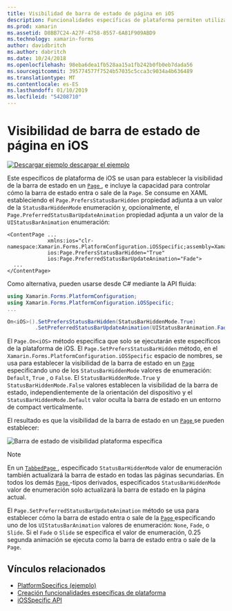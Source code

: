 ```yaml
---
title: Visibilidad de barra de estado de página en iOS
description: Funcionalidades específicas de plataforma permiten utilizar la funcionalidad que solo está disponible en una plataforma concreta, sin necesidad de implementar los representadores personalizados o los efectos. En este artículo se explica cómo consumir el iOS específicos de la plataforma que establece la visibilidad de la barra de estado de una página.
ms.prod: xamarin
ms.assetid: D8BB7C24-A27F-4758-8557-6A81F909ABD9
ms.technology: xamarin-forms
author: davidbritch
ms.author: dabritch
ms.date: 10/24/2018
ms.openlocfilehash: 98eba6dea1fb528aa15a1fb242b0fb0eb7dada56
ms.sourcegitcommit: 395774577f7524b57035c5cca3c9034a4b636489
ms.translationtype: MT
ms.contentlocale: es-ES
ms.lasthandoff: 01/10/2019
ms.locfileid: "54208710"
---
```

# <a name="page-status-bar-visibility-on-ios"></a>Visibilidad de barra de estado de página en iOS

[![Descargar ejemplo](~/media/shared/download.png) descargar el ejemplo](https://developer.xamarin.com/samples/xamarin-forms/userinterface/platformspecifics/)

Este específicos de plataforma de iOS se usan para establecer la visibilidad de la barra de estado en un [ `Page` ](xref:Xamarin.Forms.Page), e incluye la capacidad para controlar cómo la barra de estado entra o sale de la `Page`. Se consume en XAML estableciendo el `Page.PrefersStatusBarHidden` propiedad adjunta a un valor de la `StatusBarHiddenMode` enumeración y, opcionalmente, el `Page.PreferredStatusBarUpdateAnimation` propiedad adjunta a un valor de la `UIStatusBarAnimation` enumeración:

```xaml
<ContentPage ...
             xmlns:ios="clr-namespace:Xamarin.Forms.PlatformConfiguration.iOSSpecific;assembly=Xamarin.Forms.Core"
             ios:Page.PrefersStatusBarHidden="True"
             ios:Page.PreferredStatusBarUpdateAnimation="Fade">
  ...
</ContentPage>
```

Como alternativa, pueden usarse desde C# mediante la API fluida:

```csharp
using Xamarin.Forms.PlatformConfiguration;
using Xamarin.Forms.PlatformConfiguration.iOSSpecific;
...

On<iOS>().SetPrefersStatusBarHidden(StatusBarHiddenMode.True)
         .SetPreferredStatusBarUpdateAnimation(UIStatusBarAnimation.Fade);
```

El `Page.On<iOS>` método especifica que solo se ejecutarán este específicos de la plataforma de iOS. El `Page.SetPrefersStatusBarHidden` método, en el `Xamarin.Forms.PlatformConfiguration.iOSSpecific` espacio de nombres, se usa para establecer la visibilidad de la barra de estado en un [ `Page` ](xref:Xamarin.Forms.Page) especificando uno de los `StatusBarHiddenMode` valores de enumeración: `Default`, `True` , o `False`. El `StatusBarHiddenMode.True` y `StatusBarHiddenMode.False` valores establecen la visibilidad de la barra de estado, independientemente de la orientación del dispositivo y el `StatusBarHiddenMode.Default` valor oculta la barra de estado en un entorno de compact verticalmente.

El resultado es que la visibilidad de la barra de estado en un [ `Page` ](xref:Xamarin.Forms.Page) se pueden establecer:

![](page-status-bar-visibility-images/hide-status-bar.png "Barra de estado de visibilidad plataforma específica")

> [!NOTE]
> En un [ `TabbedPage` ](xref:Xamarin.Forms.TabbedPage), especificado `StatusBarHiddenMode` valor de enumeración también actualizará la barra de estado en todas las páginas secundarias. En todos los demás [ `Page` ](xref:Xamarin.Forms.Page)-tipos derivados, especificados `StatusBarHiddenMode` valor de enumeración solo actualizará la barra de estado en la página actual.

El `Page.SetPreferredStatusBarUpdateAnimation` método se usa para establecer cómo la barra de estado entra o sale de la [ `Page` ](xref:Xamarin.Forms.Page) especificando uno de los `UIStatusBarAnimation` valores de enumeración: `None`, `Fade`, o `Slide`. Si el `Fade` o `Slide` se especifica el valor de enumeración, 0.25 segunda animación se ejecuta como la barra de estado entra o sale de la `Page`.

## <a name="related-links"></a>Vínculos relacionados

- [PlatformSpecifics (ejemplo)](https://developer.xamarin.com/samples/xamarin-forms/userinterface/platformspecifics/)
- [Creación funcionalidades específicas de plataforma](~/xamarin-forms/platform/platform-specifics/index.md#creating-platform-specifics)
- [iOSSpecific API](xref:Xamarin.Forms.PlatformConfiguration.iOSSpecific)
